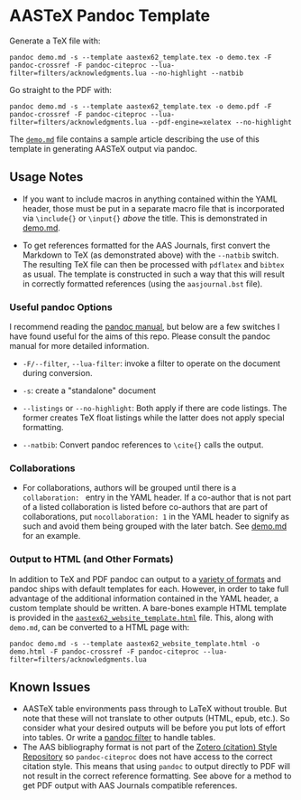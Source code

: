 # AASTeX Pandoc Template

Generate a TeX file with:

```
pandoc demo.md -s --template aastex62_template.tex -o demo.tex -F pandoc-crossref -F pandoc-citeproc --lua-filter=filters/acknowledgments.lua --no-highlight --natbib
```

Go straight to the PDF with:

```
pandoc demo.md -s --template aastex62_template.tex -o demo.pdf -F pandoc-crossref -F pandoc-citeproc --lua-filter=filters/acknowledgments.lua --pdf-engine=xelatex --no-highlight
```

The [`demo.md`](demo.md) file contains a sample article describing the use of this template in generating AASTeX output via pandoc.

## Usage Notes

* If you want to include macros in anything contained within the YAML header, those must be put in a separate macro file that is incorporated via `\include{}` or `\input{}` *above* the title. This is demonstrated in [demo.md](demo.md).

* To get references formatted for the AAS Journals, first convert the Markdown to TeX (as demonstrated above) with the `--natbib` switch. The resulting TeX file can then be processed with `pdflatex` and `bibtex` as usual. The template is constructed in such a way that this will result in correctly formatted references (using the `aasjournal.bst` file).

### Useful pandoc Options

I recommend reading the [pandoc manual](https://pandoc.org/MANUAL.html), but below are a few switches I have found useful for the aims of this repo.
Please consult the pandoc manual for more detailed information.

* `-F/--filter`, `--lua-filter`: invoke a filter to operate on the document during conversion.

* `-s`: create a "standalone" document

* `--listings` or `--no-highlight`: Both apply if there are code listings. The former creates TeX float listings while the latter does not apply special formatting.

* `--natbib`: Convert pandoc references to `\cite{}` calls the output.

### Collaborations

* For collaborations, authors will be grouped until there is a `collaboration: ` entry in the YAML header. If a co-author that is not part of a listed collaboration is listed before co-authors that are part of collaborations, put `nocollaboration: 1` in the YAML header to signify as such and avoid them being grouped with the later batch. See [demo.md](demo.md) for an example.

### Output to HTML (and Other Formats)

In addition to TeX and PDF pandoc can output to a [variety of formats](https://pandoc.org/MANUAL.html#general-options) and pandoc ships with default templates for each.
However, in order to take full advantage of the additional information contained in the YAML header, a custom template should be written.
A bare-bones example HTML template is provided in the [`aastex62_website_template.html`](aastex62_website_template.html) file.
This, along with `demo.md`, can be converted to a HTML page with:

```
pandoc demo.md -s --template aastex62_website_template.html -o demo.html -F pandoc-crossref -F pandoc-citeproc --lua-filter=filters/acknowledgments.lua
```

## Known Issues

* AASTeX table environments pass through to LaTeX without trouble. But note that these will not translate to other outputs (HTML, epub, etc.). So consider what your desired outputs will be before you put lots of effort into tables. Or write a [pandoc filter](https://pandoc.org/filters.html) to handle tables.
* The AAS bibliography format is not part of the [Zotero (citation) Style Repository](https://www.zotero.org/styles) so `pandoc-citeproc` does not have access to the correct citation style. This means that using `pandoc` to output directly to PDF will not result in the correct reference formatting. See above for a method to get PDF output with AAS Journals compatible references.
